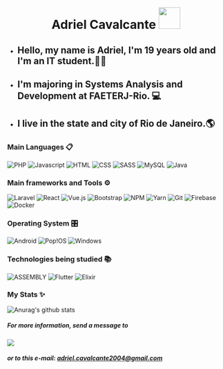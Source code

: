 <h1 align="center"> Adriel Cavalcante <img src="https://raw.githubusercontent.com/aemmadi/aemmadi/master/wave.gif" width="50px"></h1>

- ## Hello, my name is Adriel, I'm 19 years old and I'm an IT student.👨‍💻
- ## I'm majoring in Systems Analysis and Development at FAETERJ-Rio. 💻
- ## I live in the state and city of Rio de Janeiro.🌎

### Main Languages 📋
![PHP](https://img.shields.io/badge/PHP-777BB4?style=for-the-badge&logo=php&logoColor=white)
![Javascript](https://img.shields.io/badge/JavaScript-F7DF1E?style=for-the-badge&logo=javascript&logoColor=black)
![HTML](https://img.shields.io/badge/HTML5-E34F26?style=for-the-badge&logo=html5&logoColor=white)
![CSS](https://img.shields.io/badge/CSS3-1572B6?style=for-the-badge&logo=css3&logoColor=white)
![SASS](https://img.shields.io/badge/Sass-CC6699?style=for-the-badge&logo=sass&logoColor=white)
![MySQL](https://img.shields.io/badge/MySQL-00000F?style=for-the-badge&logo=mysql&logoColor=white)
![Java](https://img.shields.io/badge/Java-ED8B00?style=for-the-badge&logo=openjdk&logoColor=white)

### Main frameworks and Tools ⚙
![Laravel](https://img.shields.io/badge/Laravel-FF2D20?style=for-the-badge&logo=laravel&logoColor=white)
![React](https://img.shields.io/badge/React-20232A?style=for-the-badge&logo=react&logoColor=61DAFB)
![Vue.js](https://img.shields.io/badge/vuejs-%2335495e.svg?style=for-the-badge&logo=vuedotjs&logoColor=%234FC08D)
![Bootstrap](https://img.shields.io/badge/Bootstrap-563D7C?style=for-the-badge&logo=bootstrap&logoColor=white)
![NPM](https://img.shields.io/badge/NPM-%23000000.svg?style=for-the-badge&logo=npm&logoColor=white)
![Yarn](https://img.shields.io/badge/yarn-%232C8EBB.svg?style=for-the-badge&logo=yarn&logoColor=white)
![Git](https://img.shields.io/badge/git-%23F05033.svg?style=for-the-badge&logo=git&logoColor=white)
![Firebase](https://img.shields.io/badge/Firebase-F29D0C?style=for-the-badge&logo=firebase&logoColor=white)
![Docker](https://img.shields.io/badge/docker-%230db7ed.svg?style=for-the-badge&logo=docker&logoColor=white)

### Operating System 🎛️
![Android](https://img.shields.io/badge/Android-3DDC84?style=for-the-badge&logo=android&logoColor=white)
![Pop!OS](https://img.shields.io/badge/Pop!_OS-48B9C7?style=for-the-badge&logo=Pop!_OS&logoColor=white)
![Windows](https://img.shields.io/badge/Windows-0078D6?style=for-the-badge&logo=windows&logoColor=white)

### Technologies being studied 📚
![ASSEMBLY](https://img.shields.io/badge/Assembly-25344C.svg?style=for-the-badge)
![Flutter](https://img.shields.io/badge/Flutter-02569B?style=for-the-badge&logo=flutter&logoColor=white)
![Elixir](https://img.shields.io/badge/Elixir-4B275F?style=for-the-badge&logo=elixir&logoColor=white)


### My Stats ✨
![Anurag's github stats](https://github-readme-stats.vercel.app/api?username=AdrielCavalcante&show_icons=true&theme=radical)

##### For more information, send a message to
<a href="https://www.linkedin.com/in/adriel-cavalcante">
    <img src="https://img.shields.io/badge/linkedin-%230077B5.svg?&style=for-the-badge&logo=linkedin&logoColor=white" />
</a>
  
##### or to this e-mail: adriel.cavalcante2004@gmail.com
